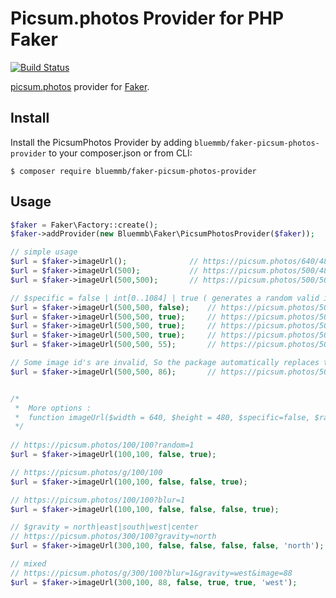 Picsum.photos Provider for PHP Faker
===========================================

[![Build Status](https://travis-ci.org/bluemmb/Faker-PicsumPhotos.svg?branch=master)](https://travis-ci.org/bluemmb/Faker-PicsumPhotos)

[picsum.photos](http://picsum.photos/) provider for [Faker](https://github.com/fzaninotto/Faker).


## Install

Install the PicsumPhotos Provider by adding `bluemmb/faker-picsum-photos-provider` to your composer.json or from CLI:

```
$ composer require bluemmb/faker-picsum-photos-provider
```

## Usage

```php
$faker = Faker\Factory::create();
$faker->addProvider(new Bluemmb\Faker\PicsumPhotosProvider($faker));

// simple usage
$url = $faker->imageUrl();              // https://picsum.photos/640/480
$url = $faker->imageUrl(500);           // https://picsum.photos/500/480
$url = $faker->imageUrl(500,500);       // https://picsum.photos/500/500

// $specific = false | int[0..1084] | true ( generates a random valid image id in [0..1084] )
$url = $faker->imageUrl(500,500, false);    // https://picsum.photos/500/500
$url = $faker->imageUrl(500,500, true);     // https://picsum.photos/500/500?image=70
$url = $faker->imageUrl(500,500, true);     // https://picsum.photos/500/500?image=413
$url = $faker->imageUrl(500,500, true);     // https://picsum.photos/500/500?image=270
$url = $faker->imageUrl(500,500, 55);       // https://picsum.photos/500/500?image=55

// Some image id's are invalid, So the package automatically replaces them
$url = $faker->imageUrl(500,500, 86);       // https://picsum.photos/500/500?image=82


/*
 *  More options :
 *  function imageUrl($width = 640, $height = 480, $specific=false, $random=false, $gray=false, $blur=false, $gravity=null)
 */
 
// https://picsum.photos/100/100?random=1
$url = $faker->imageUrl(100,100, false, true);

// https://picsum.photos/g/100/100
$url = $faker->imageUrl(100,100, false, false, true);

// https://picsum.photos/100/100?blur=1
$url = $faker->imageUrl(100,100, false, false, false, true);

// $gravity = north|east|south|west|center
// https://picsum.photos/300/100?gravity=north
$url = $faker->imageUrl(300,100, false, false, false, false, 'north');

// mixed
// https://picsum.photos/g/300/100?blur=1&gravity=west&image=88
$url = $faker->imageUrl(300,100, 88, false, true, true, 'west');
```
 